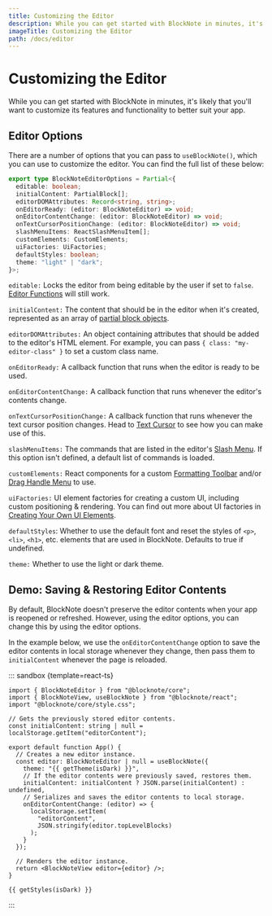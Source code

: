 ```yaml
---
title: Customizing the Editor
description: While you can get started with BlockNote in minutes, it's likely that you'll want to customize its features and functionality to better suit your app.
imageTitle: Customizing the Editor
path: /docs/editor
---
```


<script setup>
import { useData } from 'vitepress';
import { getTheme, getStyles } from "./demoUtils";

const { isDark } = useData();
</script>

# Customizing the Editor

While you can get started with BlockNote in minutes, it's likely that you'll
want to customize its features and functionality to better suit your app.

## Editor Options

There are a number of options that you can pass to `useBlockNote()`, which you
can use to customize the editor. You can find the full list of these below:

```typescript
export type BlockNoteEditorOptions = Partial<{
  editable: boolean;
  initialContent: PartialBlock[];
  editorDOMAttributes: Record<string, string>;
  onEditorReady: (editor: BlockNoteEditor) => void;
  onEditorContentChange: (editor: BlockNoteEditor) => void;
  onTextCursorPositionChange: (editor: BlockNoteEditor) => void;
  slashMenuItems: ReactSlashMenuItem[];
  customElements: CustomElements;
  uiFactories: UiFactories;
  defaultStyles: boolean;
  theme: "light" | "dark";
}>;
```

`editable:` Locks the editor from being editable by the user if set to `false`. [Editor Functions](/docs/blocks#editor-functions) will still work.

`initialContent:` The content that should be in the editor when it's created, represented as an array of [partial block objects](/docs/manipulating-blocks#partial-blocks).

`editorDOMAttributes:` An object containing attributes that should be added to the editor's HTML element. For example, you can pass `{ class: "my-editor-class" }` to set a custom class name.

`onEditorReady:` A callback function that runs when the editor is ready to be used.

`onEditorContentChange:` A callback function that runs whenever the editor's contents change.

`onTextCursorPositionChange:` A callback function that runs whenever the text cursor position changes. Head to [Text Cursor](/docs/cursor-selections#text-cursor) to see how you can make use of this.

`slashMenuItems:` The commands that are listed in the editor's [Slash Menu](/docs/slash-menu). If this option isn't defined, a default list of commands is loaded.

`customElements:` React components for a custom [Formatting Toolbar](/docs/formatting-toolbar#custom-formatting-toolbar) and/or [Drag Handle Menu](/docs/side-menu#custom-drag-handle-menu) to use.

`uiFactories:` UI element factories for creating a custom UI, including custom positioning & rendering. You can find out more about UI factories in [Creating Your Own UI Elements](/docs/vanilla-js#creating-your-own-ui-elements).

`defaultStyles`: Whether to use the default font and reset the styles of `<p>`, `<li>`, `<h1>`, etc. elements that are used in BlockNote. Defaults to true if undefined.

`theme:` Whether to use the light or dark theme.

## Demo: Saving & Restoring Editor Contents

By default, BlockNote doesn't preserve the editor contents when your app is reopened or refreshed. However, using the editor options, you can change this by using the editor options.

In the example below, we use the `onEditorContentChange` option to save the editor contents in local storage whenever they change, then pass them to `initialContent` whenever the page is reloaded.

::: sandbox {template=react-ts}

```typescript-vue /App.tsx
import { BlockNoteEditor } from "@blocknote/core";
import { BlockNoteView, useBlockNote } from "@blocknote/react";
import "@blocknote/core/style.css";

// Gets the previously stored editor contents.
const initialContent: string | null = localStorage.getItem("editorContent");

export default function App() {
  // Creates a new editor instance.
  const editor: BlockNoteEditor | null = useBlockNote({
    theme: "{{ getTheme(isDark) }}",
    // If the editor contents were previously saved, restores them.
    initialContent: initialContent ? JSON.parse(initialContent) : undefined,
    // Serializes and saves the editor contents to local storage.
    onEditorContentChange: (editor) => {
      localStorage.setItem(
        "editorContent",
        JSON.stringify(editor.topLevelBlocks)
      );
    }
  });

  // Renders the editor instance.
  return <BlockNoteView editor={editor} />;
}
```

```css-vue /styles.css [hidden]
{{ getStyles(isDark) }}
```

:::
